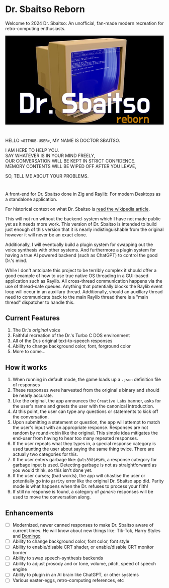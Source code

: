 # Dr. Sbaitso Reborn
Welcome to 2024 Dr. Sbaitso: An unofficial, fan-made modern recreation for retro-computing enthusiasts.

<p align="center">
  <img src="DrSbaitsoRebornBanner.png" width="512"/>
</p>

#
HELLO `<GITHUB-USER>`, MY NAME IS DOCTOR SBAITSO.

I AM HERE TO HELP YOU.<br/>
SAY WHATEVER IS IN YOUR MIND FREELY,<br/>
OUR CONVERSATION WILL BE KEPT IN STRICT CONFIDENCE.<br/>
MEMORY CONTENTS WILL BE WIPED OFF AFTER YOU LEAVE,<br/>

SO, TELL ME ABOUT YOUR PROBLEMS.<br/>

#

A front-end for Dr. Sbaitso done in Zig and Raylib: For modern Desktops as a standalone application.

For historical context on what Dr. Sbaitso is [read the wikipedia article](https://en.wikipedia.org/wiki/Dr._Sbaitso).

This will not run without the backend-system which I have not made public yet as it needs more work.
This version of Dr. Sbaitso is intended to build just enough of this version that it is nearly
indistinguishable from the original however it will never be an exact clone.

Additionally, I will eventually build a plugin system for swapping out the voice synthesis with other
systems. And furthermore a plugin system for having a true AI powered backend (such as ChatGPT) to control 
the good Dr.'s mind.

While I don't antcipate this project to be terribly complex it should offer a good example of how to use true
native OS threading in a GUI-based application such as Raylib. All cross-thread communication happens via
the use of thread-safe queues. Anything that potentially blocks the Raylib event loop will occur in an auxillary
thread. Additionally, should an auxillary thread need to communicate back to the main Raylib thread there is
a "main thread" dispatcher to handle this.

## Current Features
1. The Dr.'s *original* voice
2. Faithful recreation of the Dr.'s Turbo C DOS environment
3. All of the Dr.s original text-to-speech responses
4. Ability to change background color, font, forground color
5. More to come...

## How it works

1. When running in default mode, the game loads up a `.json` definition file of responses
2. These responses were harvested from the original's binary and should be nearly accurate.
3. Like the original, the app announces the `Creative Labs` banner, asks for the user's name and
   greets the user with the canonical introduction.
4. At this point, the user can type any questions or statements to kick off the conversation.
5. Upon submitting a statement or question, the app will attempt to match the user's input with
   an appropriate response. Responses are not random by round-robin like the original. This simple
   idea mitigates the end-user from having to hear too many repeated responses.
6. If the user repeats what they types in, a special response category is used taunting the user
   about saying the same thing twice. There are actually two categories for this.
7. If the user enters garbage like: `@als398$#$#%`, a response category for garbage input is used.
   Detecting garbage is not as straightforward as you would think, so this isn't done yet.
8. If the user curses; (bad words), the app will chastise the user or potentially go into `parity`
   error like the original Dr. Sbaitso app did. Parity mode is what happens when the Dr. refuses
   to process your filth!
9. If still no response is found, a category of *generic* responses will be used to move the
   conversation along.

## Enhancements
- [ ] Modernized, newer canned responses to make Dr. Sbaitso aware of current times.
    He will know about new things like: Tik-Tok, Harry Styles and [Domingo](https://www.youtube.com/watch?v=RLn5qNngGn4)
- [ ] Ability to change background color, font color, font style
- [ ] Ability to enable/disable CRT shader, or enable/disable CRT monitor border
- [ ] Ability to swap speech-synthesis backends
- [ ] Ability to adjust prosody and or tone, volume, pitch, speed of speech engine
- [ ] Ability to plugin in an AI brain like ChatGPT, or other systems
- [ ] Various easter-eggs, retro-computing references, etc